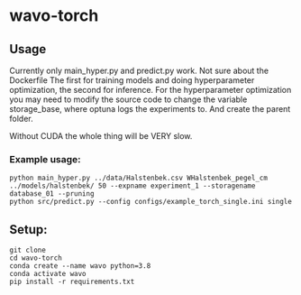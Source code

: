 # wavo-torch

## Usage

Currently only main_hyper.py and predict.py work. Not sure about the Dockerfile
The first for training models and doing hyperparameter optimization, the second for inference.
For the hyperparameter optimization you may need to modify the source code to change the variable storage_base, where optuna logs the experiments to. And create the parent folder.

Without CUDA the whole thing will be VERY slow.

### Example usage:
```
python main_hyper.py ../data/Halstenbek.csv WHalstenbek_pegel_cm ../models/halstenbek/ 50 --expname experiment_1 --storagename database_01 --pruning
python src/predict.py --config configs/example_torch_single.ini single
```

## Setup:
```
git clone 
cd wavo-torch
conda create --name wavo python=3.8
conda activate wavo
pip install -r requirements.txt
```
